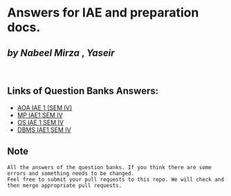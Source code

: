 # Answers for IAE and preparation docs.
## _by Nabeel Mirza_ , _Yaseir_
<br>

## Links of Question Banks Answers:
- [AOA IAE 1 (SEM IV)](https://github.com/drocgoesongit/answers/blob/main/AOA_IAE1.md)
- [MP IAE1 SEM IV](https://github.com/drocgoesongit/answers/blob/main/DBMS_IAE1_S4.md)
- [OS IAE 1 SEM IV](https://github.com/drocgoesongit/answers/blob/main/OS_IAE1_S4.md)
- [DBMS IAE1 SEM IV](https://github.com/drocgoesongit/answers/blob/main/DBMS_IAE1_S4.md)


## Note
```
All the answers of the question banks. If you think there are some errors and something needs to be changed. 
Feel free to submit your pull requests to this repo. We will check and then merge appropriate pull requests.
```
